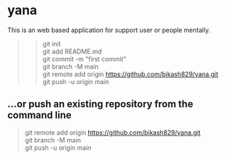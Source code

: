 # yana
This is an web based application for support user or people mentally.


>> git init  
>> git add README.md  
>> git commit -m "first commit"  
>> git branch -M main  
>> git remote add origin https://github.com/bikash829/yana.git  
>> git push -u origin main

## …or push an existing repository from the command line

>git remote add origin https://github.com/bikash829/yana.git  
>git branch -M main  
>git push -u origin main
